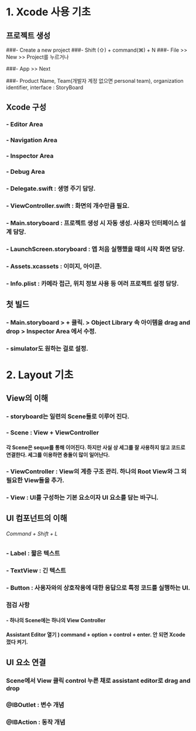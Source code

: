 #  1. Xcode 사용 기초

## 프로젝트 생성
###- Create a new project
###- Shift (⇧) + command(⌘) + N
###- File >> New >> Project를 누르거나

###- App >> Next

###- Product Name, Team(개발자 계정 없으면 personal team), organization identifier, interface : StoryBoard

## Xcode 구성
### - Editor Area
### - Navigation Area
### - Inspector Area
### - Debug Area

### - Delegate.swift : 생명 주기 담당.
### - ViewController.swift : 화면의 개수만큼 필요.

### - Main.storyboard : 프로젝트 생성 시 자동 생성. 사용자 인터페이스 설계 담당.
### - LaunchScreen.storyboard : 앱 처음 실행했을 때의 시작 화면 담당.

### - Assets.xcassets : 이미지, 아이콘.
### - Info.plist : 카메라 접근, 위치 정보 사용 등 여러 프로젝트 설정 담당.

## 첫 빌드 
### - Main.storyboard > + 클릭. > Object Library 속 아이템을 drag and drop > Inspector Area 에서 수정.
### - simulator도 원하는 걸로 설정.


# 2. Layout 기초

## View의 이해
### - storyboard는 일련의 Scene들로 이루어 진다. 
### - Scene : View + ViewController
#### 각 Scene은 seque를 통해 이어진다. 하지만 사실 상 세그를 잘 사용하지 않고 코드로 연결한다. 세그를 이용하면 충돌이 많이 일어난다. 
### - ViewController : View의 계층 구조 관리. 하나의 Root View와 그 외 필요한 View들을 추가.
### - View : UI를 구성하는 기본 요소이자 UI 요소를 담는 바구니.

## UI 컴포넌트의 이해
###### Command + Shift + L
### - Label : 짧은 텍스트
### - TextView : 긴 텍스트
### - Button : 사용자와의 상호작용에 대한 응답으로 특정 코드를 실행하는 UI. 

### 점검 사항
#### - 하나의 Scene에는 하나의 View Controller
#### Assistant Editor 열기 ) command + option + control + enter. 안 되면 Xcode 껐다 켜기.

## UI 요소 연결
### Scene에서 View 클릭 control 누른 채로 assistant editor로 drag and drop 
### @IBOutlet : 변수 개념
### @IBAction : 동작 개념
